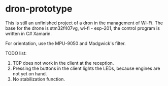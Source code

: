 # dron-prototype
This is still an unfinished project of a dron in the management of Wi-Fi. The base for the drone is stm32f407vg, wi-fi - esp-201, the control program is written in C# Xamarin.

For orientation, use the MPU-9050 and Madgwick's filter.

TODO list:
1. TCP does not work in the client at the reception.
2. Pressing the buttons in the client lights the LEDs, because engines are not yet on hand.
3. No stabilization function.